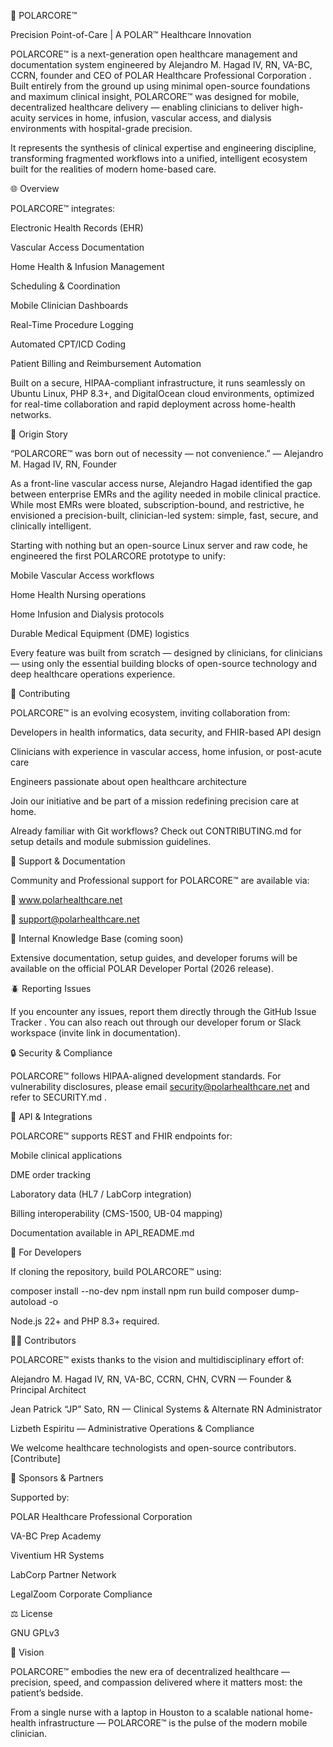 🧊 POLARCORE™

Precision Point-of-Care | A POLAR™ Healthcare Innovation

POLARCORE™
 is a next-generation open healthcare management and documentation system engineered by Alejandro M. Hagad IV, RN, VA-BC, CCRN, founder and CEO of POLAR Healthcare Professional Corporation
.
Built entirely from the ground up using minimal open-source foundations and maximum clinical insight, POLARCORE™ was designed for mobile, decentralized healthcare delivery — enabling clinicians to deliver high-acuity services in home, infusion, vascular access, and dialysis environments with hospital-grade precision.

It represents the synthesis of clinical expertise and engineering discipline, transforming fragmented workflows into a unified, intelligent ecosystem built for the realities of modern home-based care.

🌐 Overview

POLARCORE™ integrates:

Electronic Health Records (EHR)

Vascular Access Documentation

Home Health & Infusion Management

Scheduling & Coordination

Mobile Clinician Dashboards

Real-Time Procedure Logging

Automated CPT/ICD Coding

Patient Billing and Reimbursement Automation

Built on a secure, HIPAA-compliant infrastructure, it runs seamlessly on Ubuntu Linux, PHP 8.3+, and DigitalOcean cloud environments, optimized for real-time collaboration and rapid deployment across home-health networks.

🧠 Origin Story

“POLARCORE™ was born out of necessity — not convenience.”
— Alejandro M. Hagad IV, RN, Founder

As a front-line vascular access nurse, Alejandro Hagad identified the gap between enterprise EMRs and the agility needed in mobile clinical practice.
While most EMRs were bloated, subscription-bound, and restrictive, he envisioned a precision-built, clinician-led system: simple, fast, secure, and clinically intelligent.

Starting with nothing but an open-source Linux server and raw code, he engineered the first POLARCORE prototype to unify:

Mobile Vascular Access workflows

Home Health Nursing operations

Home Infusion and Dialysis protocols

Durable Medical Equipment (DME) logistics

Every feature was built from scratch — designed by clinicians, for clinicians — using only the essential building blocks of open-source technology and deep healthcare operations experience.

🤝 Contributing

POLARCORE™ is an evolving ecosystem, inviting collaboration from:

Developers in health informatics, data security, and FHIR-based API design

Clinicians with experience in vascular access, home infusion, or post-acute care

Engineers passionate about open healthcare architecture

Join our initiative
 and be part of a mission redefining precision care at home.

Already familiar with Git workflows? Check out CONTRIBUTING.md
 for setup details and module submission guidelines.

🧾 Support & Documentation

Community and Professional support for POLARCORE™ are available via:

📘 www.polarhealthcare.net

📧 support@polarhealthcare.net

🧊 Internal Knowledge Base (coming soon)

Extensive documentation, setup guides, and developer forums will be available on the official POLAR Developer Portal (2026 release).

🪲 Reporting Issues

If you encounter any issues, report them directly through the GitHub Issue Tracker
.
You can also reach out through our developer forum or Slack workspace (invite link in documentation).

🔒 Security & Compliance

POLARCORE™ follows HIPAA-aligned development standards.
For vulnerability disclosures, please email security@polarhealthcare.net
 and refer to SECURITY.md
.

🔌 API & Integrations

POLARCORE™ supports REST and FHIR endpoints for:

Mobile clinical applications

DME order tracking

Laboratory data (HL7 / LabCorp integration)

Billing interoperability (CMS-1500, UB-04 mapping)

Documentation available in API_README.md

🧱 For Developers

If cloning the repository, build POLARCORE™ using:

composer install --no-dev
npm install
npm run build
composer dump-autoload -o


Node.js 22+ and PHP 8.3+ required.

👩‍⚕️ Contributors

POLARCORE™ exists thanks to the vision and multidisciplinary effort of:

Alejandro M. Hagad IV, RN, VA-BC, CCRN, CHN, CVRN — Founder & Principal Architect

Jean Patrick “JP” Sato, RN — Clinical Systems & Alternate RN Administrator

Lizbeth Espiritu — Administrative Operations & Compliance

We welcome healthcare technologists and open-source contributors.
[Contribute]

💎 Sponsors & Partners

Supported by:

POLAR Healthcare Professional Corporation

VA-BC Prep Academy

Viventium HR Systems

LabCorp Partner Network

LegalZoom Corporate Compliance

⚖️ License

GNU GPLv3

🚀 Vision

POLARCORE™ embodies the new era of decentralized healthcare — precision, speed, and compassion delivered where it matters most:
the patient’s bedside.

From a single nurse with a laptop in Houston to a scalable national home-health infrastructure — POLARCORE™ is the pulse of the modern mobile clinician.

